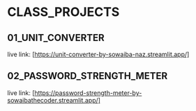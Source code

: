 # CLASS_PROJECTS

## 01_UNIT_CONVERTER
live link: [https://unit-converter-by-sowaiba-naz.streamlit.app/]

## 02_PASSWORD_STRENGTH_METER
live link: [https://password-strength-meter-by-sowaibathecoder.streamlit.app/]
